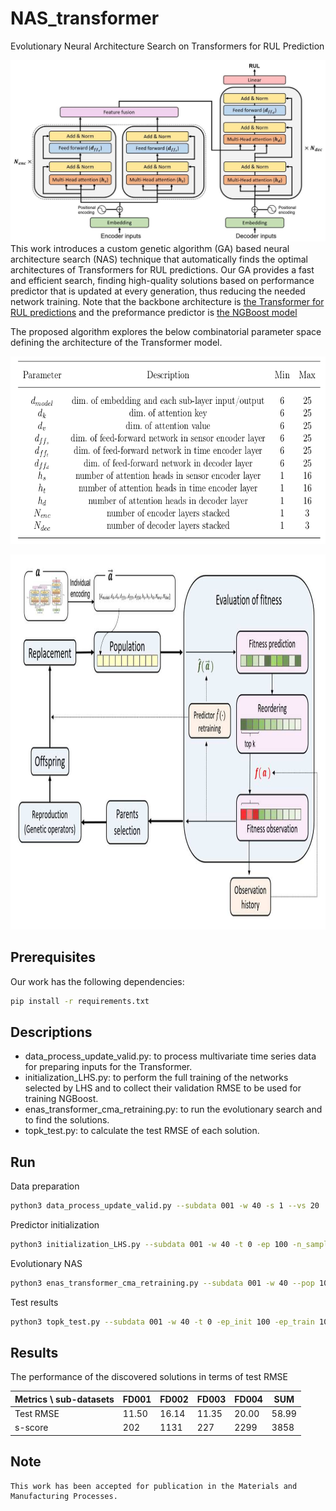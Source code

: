 # NAS_transformer
Evolutionary Neural Architecture Search on Transformers for RUL Prediction

![check](transformer_resize.png)
This work introduces a custom genetic algorithm (GA) based neural architecture search (NAS) technique that automatically finds the optimal architectures of Transformers for RUL predictions. Our GA provides a fast and efficient search, finding high-quality solutions based on performance predictor that is updated at every generation, thus reducing the needed network training. Note that the backbone architecture is [the Transformer for RUL predictions](https://arxiv.org/abs/2106.15842) and the preformance predictor is [the NGBoost model](https://arxiv.org/abs/1910.03225)  <br/>

The proposed algorithm explores the below combinatorial parameter space defining the architecture of the Transformer model.
<p align="center">
  <img height="300" src="/params.png">
</p>

<p align="center">
  <img height="600" src="/ea_predictor_resize.png">
</p>

## Prerequisites
Our work has the following dependencies:
```bash
pip install -r requirements.txt
```

## Descriptions
- data_process_update_valid.py: to process multivariate time series data for preparing inputs for the Transformer.
- initialization_LHS.py: to perform the full training of the networks selected by LHS and to collect their validation RMSE to be used for training NGBoost.
- enas_transformer_cma_retraining.py: to run the evolutionary search and to find the solutions.
- topk_test.py: to calculate the test RMSE of each solution.


## Run
Data preparation
```bash
python3 data_process_update_valid.py --subdata 001 -w 40 -s 1 --vs 20
```
Predictor initialization
```bash
python3 initialization_LHS.py --subdata 001 -w 40 -t 0 -ep 100 -n_samples 100 -pt 10
```
Evolutionary NAS
```bash
python3 enas_transformer_cma_retraining.py --subdata 001 -w 40 --pop 1000 --gen 10 -t 0 -ep 100 
```
Test results
```bash
python3 topk_test.py --subdata 001 -w 40 -t 0 -ep_init 100 -ep_train 100 --pop 1000 --gen 10 --model "NGB" -topk 10 -sp 100 -n_samples 100 --sc "ga_retrain"
```


## Results
The performance of the discovered solutions in terms of test RMSE

| Metrics \ sub-datasets | FD001 | FD002 | FD003 | FD004 | SUM   |
|------------------------|-------|-------|-------|-------|-------|
| Test RMSE              | 11.50 | 16.14 | 11.35 | 20.00 | 58.99 |
| s-score                | 202   | 1131  | 227   | 2299  | 3858  |



## Note
```
This work has been accepted for publication in the Materials and Manufacturing Processes.
```
